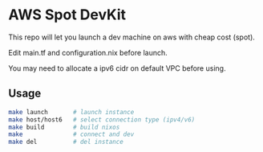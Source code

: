 # AWS Spot DevKit

This repo will let you launch a dev machine on aws with cheap cost (spot).

Edit main.tf and configuration.nix before launch.

You may need to allocate a ipv6 cidr on default VPC before using.

## Usage

```bash
make launch       # launch instance
make host/host6   # select connection type (ipv4/v6)
make build        # build nixos
make              # connect and dev
make del          # del instance
```
